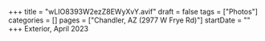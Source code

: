 +++
title = "wLIO8393W2ezZ8EWyXvY.avif"
draft = false
tags = ["Photos"]
categories = []
pages = ["Chandler, AZ (2977 W Frye Rd)"]
startDate = ""
+++
Exterior, April 2023
